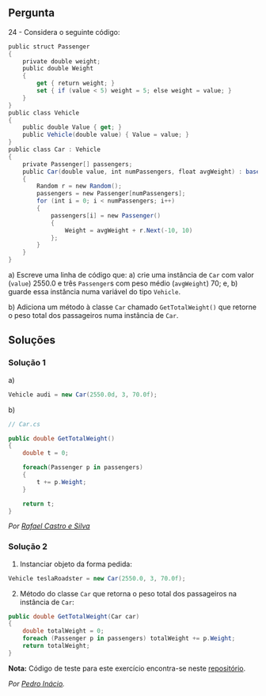 ## Pergunta

24 - Considera o seguinte código:

```cs
public struct Passenger
{
    private double weight;
    public double Weight
    {
        get { return weight; }
        set { if (value < 5) weight = 5; else weight = value; }
    }
}
public class Vehicle
{
    public double Value { get; }
    public Vehicle(double value) { Value = value; }
}
public class Car : Vehicle
{
    private Passenger[] passengers;
    public Car(double value, int numPassengers, float avgWeight) : base(value)
    {
        Random r = new Random();
        passengers = new Passenger[numPassengers];
        for (int i = 0; i < numPassengers; i++)
        {
            passengers[i] = new Passenger()
            {
                Weight = avgWeight + r.Next(-10, 10)
            };
        }
    }
}
```

a) Escreve uma linha de código que: a) crie uma instância de `Car` com valor
(`value`) 2550.0 e três `Passenger`s com peso médio (`avgWeight`) 70; e, b)
guarde essa instância numa variável do tipo `Vehicle`.

b) Adiciona um método à classe `Car` chamado `GetTotalWeight()` que retorne o
peso total dos passageiros numa instância de `Car`.

## Soluções

### Solução 1

a)

```cs
Vehicle audi = new Car(2550.0d, 3, 70.0f);
```

b)

```cs
// Car.cs

public double GetTotalWeight()
{
    double t = 0;

    foreach(Passenger p in passengers)
    {
        t += p.Weight;
    }

    return t;
}
```

*Por [Rafael Castro e Silva](https://github.com/RafaelCS-Aula)*

### Solução 2

1. Instanciar objeto da forma pedida:

```cs
Vehicle teslaRoadster = new Car(2550.0, 3, 70.0f);
```

2. Método do classe `Car` que retorna o peso total dos passageiros na instância
de `Car`:

```cs
public double GetTotalWeight(Car car)
{
    double totalWeight = 0;
    foreach (Passenger p in passengers) totalWeight += p.Weight;
    return totalWeight;
}
```

**Nota:** Código de teste para este exercício encontra-se neste
[repositório](https://github.com/PmaiWoW/GitHub-Exercises).

*Por [Pedro Inácio](https://github.com/PmaiWoW).*